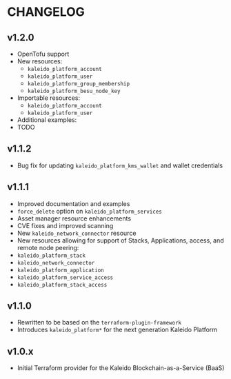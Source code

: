 # CHANGELOG

## v1.2.0

- OpenTofu support
- New resources:
  - `kaleido_platform_account`
  - `kaleido_platform_user`
  - `kaleido_platform_group_membership`
  - `kaleido_platform_besu_node_key`
- Importable resources:
  - `kaleido_platform_account`
  - `kaleido_platform_user`
- Additional examples:
 - TODO

## v1.1.2

- Bug fix for updating `kaleido_platform_kms_wallet` and wallet credentials

## v1.1.1

- Improved documentation and examples
- `force_delete` option on `kaleido_platform_services`
- Asset manager resource enhancements
- CVE fixes and improved scanning
- New `kaleido_network_connector` resource
- New resources allowing for support of Stacks, Applications, access, and remote node peering:
 - `kaleido_platform_stack`
 - `kaleido_network_connector`
 - `kaleido_platform_application`
 - `kaleido_platform_service_access`
 - `kaleido_platform_stack_access`

## v1.1.0

- Rewritten to be based on the `terraform-plugin-framework`
- Introduces `kaleido_platform*` for the next generation Kaleido Platform

## v1.0.x

- Initial Terraform provider for the Kaleido Blockchain-as-a-Service (BaaS)
